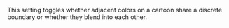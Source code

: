 This setting toggles whether adjacent colors on a cartoon share a
discrete boundary or whether they blend into each other.
